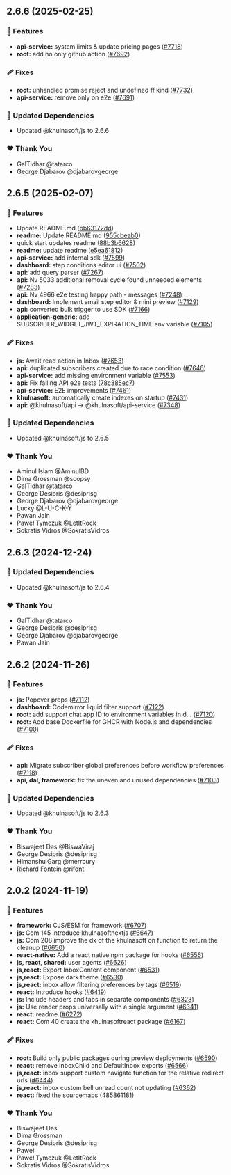 ## 2.6.6 (2025-02-25)

### 🚀 Features

- **api-service:** system limits & update pricing pages ([#7718](https://github.com/khulnasoft/texthive/pull/7718))
- **root:** add no only github action ([#7692](https://github.com/khulnasoft/texthive/pull/7692))

### 🩹 Fixes

- **root:** unhandled promise reject and undefined ff kind ([#7732](https://github.com/khulnasoft/texthive/pull/7732))
- **api-service:** remove only on e2e ([#7691](https://github.com/khulnasoft/texthive/pull/7691))

### 🧱 Updated Dependencies

- Updated @khulnasoft/js to 2.6.6

### ❤️ Thank You

- GalTidhar @tatarco
- George Djabarov @djabarovgeorge


## 2.6.5 (2025-02-07)

### 🚀 Features

- Update README.md ([bb63172dd](https://github.com/khulnasoft/texthive/commit/bb63172dd))
- **readme:** Update README.md ([955cbeab0](https://github.com/khulnasoft/texthive/commit/955cbeab0))
- quick start updates readme ([88b3b6628](https://github.com/khulnasoft/texthive/commit/88b3b6628))
- **readme:** update readme ([e5ea61812](https://github.com/khulnasoft/texthive/commit/e5ea61812))
- **api-service:** add internal sdk ([#7599](https://github.com/khulnasoft/texthive/pull/7599))
- **dashboard:** step conditions editor ui ([#7502](https://github.com/khulnasoft/texthive/pull/7502))
- **api:** add query parser ([#7267](https://github.com/khulnasoft/texthive/pull/7267))
- **api:** Nv 5033 additional removal cycle found unneeded elements ([#7283](https://github.com/khulnasoft/texthive/pull/7283))
- **api:** Nv 4966 e2e testing happy path - messages ([#7248](https://github.com/khulnasoft/texthive/pull/7248))
- **dashboard:** Implement email step editor & mini preview ([#7129](https://github.com/khulnasoft/texthive/pull/7129))
- **api:** converted bulk trigger to use SDK ([#7166](https://github.com/khulnasoft/texthive/pull/7166))
- **application-generic:** add SUBSCRIBER_WIDGET_JWT_EXPIRATION_TIME env variable ([#7105](https://github.com/khulnasoft/texthive/pull/7105))

### 🩹 Fixes

- **js:** Await read action in Inbox ([#7653](https://github.com/khulnasoft/texthive/pull/7653))
- **api:** duplicated subscribers created due to race condition ([#7646](https://github.com/khulnasoft/texthive/pull/7646))
- **api-service:** add missing environment variable ([#7553](https://github.com/khulnasoft/texthive/pull/7553))
- **api:** Fix failing API e2e tests ([78c385ec7](https://github.com/khulnasoft/texthive/commit/78c385ec7))
- **api-service:** E2E improvements ([#7461](https://github.com/khulnasoft/texthive/pull/7461))
- **khulnasoft:** automatically create indexes on startup ([#7431](https://github.com/khulnasoft/texthive/pull/7431))
- **api:** @khulnasoft/api -> @khulnasoft/api-service ([#7348](https://github.com/khulnasoft/texthive/pull/7348))

### 🧱 Updated Dependencies

- Updated @khulnasoft/js to 2.6.5

### ❤️ Thank You

- Aminul Islam @AminulBD
- Dima Grossman @scopsy
- GalTidhar @tatarco
- George Desipris @desiprisg
- George Djabarov @djabarovgeorge
- Lucky @L-U-C-K-Y
- Pawan Jain
- Paweł Tymczuk @LetItRock
- Sokratis Vidros @SokratisVidros


## 2.6.3 (2024-12-24)

### 🧱 Updated Dependencies

- Updated @khulnasoft/js to 2.6.4

### ❤️ Thank You

- GalTidhar @tatarco
- George Desipris @desiprisg
- George Djabarov @djabarovgeorge
- Pawan Jain


## 2.6.2 (2024-11-26)

### 🚀 Features

- **js:** Popover props ([#7112](https://github.com/khulnasoft/texthive/pull/7112))
- **dashboard:** Codemirror liquid filter support ([#7122](https://github.com/khulnasoft/texthive/pull/7122))
- **root:** add support chat app ID to environment variables in d… ([#7120](https://github.com/khulnasoft/texthive/pull/7120))
- **root:** Add base Dockerfile for GHCR with Node.js and dependencies ([#7100](https://github.com/khulnasoft/texthive/pull/7100))

### 🩹 Fixes

- **api:** Migrate subscriber global preferences before workflow preferences ([#7118](https://github.com/khulnasoft/texthive/pull/7118))
- **api, dal, framework:** fix the uneven and unused dependencies ([#7103](https://github.com/khulnasoft/texthive/pull/7103))

### 🧱 Updated Dependencies

- Updated @khulnasoft/js to 2.6.3

### ❤️  Thank You

- Biswajeet Das @BiswaViraj
- George Desipris @desiprisg
- Himanshu Garg @merrcury
- Richard Fontein @rifont

## 2.0.2 (2024-11-19)

### 🚀 Features

- **framework:** CJS/ESM for framework ([#6707](https://github.com/khulnasoft/texthive/pull/6707))
- **js:** Com 145 introduce khulnasoftnextjs ([#6647](https://github.com/khulnasoft/texthive/pull/6647))
- **js:** Com 208 improve the dx of the khulnasoft on function to return the cleanup ([#6650](https://github.com/khulnasoft/texthive/pull/6650))
- **react-native:** Add a react native npm package for hooks ([#6556](https://github.com/khulnasoft/texthive/pull/6556))
- **js, react, shared:** user agents ([#6626](https://github.com/khulnasoft/texthive/pull/6626))
- **js,react:** Export InboxContent component ([#6531](https://github.com/khulnasoft/texthive/pull/6531))
- **js,react:** Expose dark theme ([#6530](https://github.com/khulnasoft/texthive/pull/6530))
- **js,react:** inbox allow filtering preferences by tags ([#6519](https://github.com/khulnasoft/texthive/pull/6519))
- **react:** Introduce hooks ([#6419](https://github.com/khulnasoft/texthive/pull/6419))
- **js:** Include headers and tabs in separate components ([#6323](https://github.com/khulnasoft/texthive/pull/6323))
- **js:** Use render props universally with a single argument ([#6341](https://github.com/khulnasoft/texthive/pull/6341))
- **react:** readme ([#6272](https://github.com/khulnasoft/texthive/pull/6272))
- **react:** Com 40 create the khulnasoftreact package ([#6167](https://github.com/khulnasoft/texthive/pull/6167))

### 🩹 Fixes

- **root:** Build only public packages during preview deployments ([#6590](https://github.com/khulnasoft/texthive/pull/6590))
- **react:** remove InboxChild and DefaultInbox exports ([#6566](https://github.com/khulnasoft/texthive/pull/6566))
- **js,react:** inbox support custom navigate function for the relative redirect urls ([#6444](https://github.com/khulnasoft/texthive/pull/6444))
- **js,react:** inbox custom bell unread count not updating ([#6362](https://github.com/khulnasoft/texthive/pull/6362))
- **react:** fixed the sourcemaps ([485861181](https://github.com/khulnasoft/texthive/commit/485861181))

### ❤️  Thank You

- Biswajeet Das
- Dima Grossman
- George Desipris @desiprisg
- Paweł
- Paweł Tymczuk @LetItRock
- Sokratis Vidros @SokratisVidros